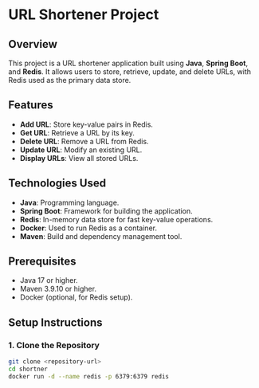 # URL Shortener Project

## Overview
This project is a URL shortener application built using **Java**, **Spring Boot**, and **Redis**. It allows users to store, retrieve, update, and delete URLs, with Redis used as the primary data store.

## Features
- **Add URL**: Store key-value pairs in Redis.
- **Get URL**: Retrieve a URL by its key.
- **Delete URL**: Remove a URL from Redis.
- **Update URL**: Modify an existing URL.
- **Display URLs**: View all stored URLs.

## Technologies Used
- **Java**: Programming language.
- **Spring Boot**: Framework for building the application.
- **Redis**: In-memory data store for fast key-value operations.
- **Docker**: Used to run Redis as a container.
- **Maven**: Build and dependency management tool.

## Prerequisites
- Java 17 or higher.
- Maven 3.9.10 or higher.
- Docker (optional, for Redis setup).

## Setup Instructions

### 1. Clone the Repository
```bash
git clone <repository-url>
cd shortner
docker run -d --name redis -p 6379:6379 redis
```